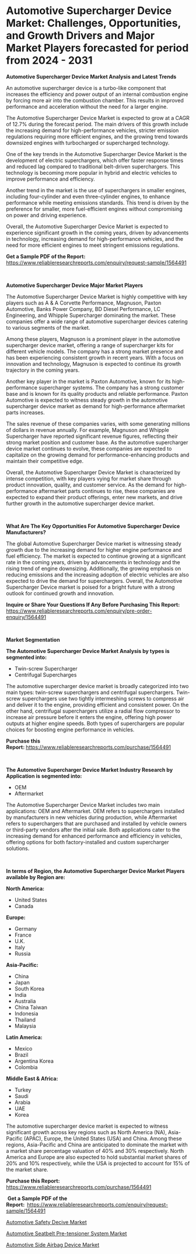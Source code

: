 <p><h1>Automotive Supercharger Device Market: Challenges, Opportunities, and Growth Drivers and Major Market Players forecasted for period from 2024 - 2031</h1></p><p><strong>Automotive Supercharger Device Market Analysis and Latest Trends</strong></p>
<p><p>An automotive supercharger device is a turbo-like component that increases the efficiency and power output of an internal combustion engine by forcing more air into the combustion chamber. This results in improved performance and acceleration without the need for a larger engine. </p><p>The Automotive Supercharger Device Market is expected to grow at a CAGR of 12.7% during the forecast period. The main drivers of this growth include the increasing demand for high-performance vehicles, stricter emission regulations requiring more efficient engines, and the growing trend towards downsized engines with turbocharged or supercharged technology.</p><p>One of the key trends in the Automotive Supercharger Device Market is the development of electric superchargers, which offer faster response times and reduced lag compared to traditional belt-driven superchargers. This technology is becoming more popular in hybrid and electric vehicles to improve performance and efficiency.</p><p>Another trend in the market is the use of superchargers in smaller engines, including four-cylinder and even three-cylinder engines, to enhance performance while meeting emissions standards. This trend is driven by the preference for smaller, more fuel-efficient engines without compromising on power and driving experience.</p><p>Overall, the Automotive Supercharger Device Market is expected to experience significant growth in the coming years, driven by advancements in technology, increasing demand for high-performance vehicles, and the need for more efficient engines to meet stringent emissions regulations.</p></p>
<p><strong>Get a Sample PDF of the Report:&nbsp;</strong> <a href="https://www.reliableresearchreports.com/enquiry/request-sample/1564491">https://www.reliableresearchreports.com/enquiry/request-sample/1564491</a></p>
<p>&nbsp;</p>
<p><strong>Automotive Supercharger Device Major Market Players</strong></p>
<p><p>The Automotive Supercharger Device Market is highly competitive with key players such as A & A Corvette Performance, Magnuson, Paxton Automotive, Banks Power Company, BD Diesel Performance, LC Engineering, and Whipple Supercharger dominating the market. These companies offer a wide range of automotive supercharger devices catering to various segments of the market.</p><p>Among these players, Magnuson is a prominent player in the automotive supercharger device market, offering a range of supercharger kits for different vehicle models. The company has a strong market presence and has been experiencing consistent growth in recent years. With a focus on innovation and technology, Magnuson is expected to continue its growth trajectory in the coming years.</p><p>Another key player in the market is Paxton Automotive, known for its high-performance supercharger systems. The company has a strong customer base and is known for its quality products and reliable performance. Paxton Automotive is expected to witness steady growth in the automotive supercharger device market as demand for high-performance aftermarket parts increases.</p><p>The sales revenue of these companies varies, with some generating millions of dollars in revenue annually. For example, Magnuson and Whipple Supercharger have reported significant revenue figures, reflecting their strong market position and customer base. As the automotive supercharger device market continues to evolve, these companies are expected to capitalize on the growing demand for performance-enhancing products and maintain their competitive edge.</p><p>Overall, the Automotive Supercharger Device Market is characterized by intense competition, with key players vying for market share through product innovation, quality, and customer service. As the demand for high-performance aftermarket parts continues to rise, these companies are expected to expand their product offerings, enter new markets, and drive further growth in the automotive supercharger device market.</p></p>
<p>&nbsp;</p>
<p><strong>What Are The Key Opportunities For Automotive Supercharger Device Manufacturers?</strong></p>
<p><p>The global Automotive Supercharger Device market is witnessing steady growth due to the increasing demand for higher engine performance and fuel efficiency. The market is expected to continue growing at a significant rate in the coming years, driven by advancements in technology and the rising trend of engine downsizing. Additionally, the growing emphasis on reducing emissions and the increasing adoption of electric vehicles are also expected to drive the demand for superchargers. Overall, the Automotive Supercharger Device market is poised for a bright future with a strong outlook for continued growth and innovation.</p></p>
<p><strong>Inquire or Share Your Questions If Any Before Purchasing This Report:</strong> <a href="https://www.reliableresearchreports.com/enquiry/pre-order-enquiry/1564491">https://www.reliableresearchreports.com/enquiry/pre-order-enquiry/1564491</a></p>
<p>&nbsp;</p>
<p><strong>Market Segmentation</strong></p>
<p><strong>The Automotive Supercharger Device Market Analysis by types is segmented into:</strong></p>
<p><ul><li>Twin-screw Supercharger</li><li>Centrifugal Supercharges</li></ul></p>
<p><p>The automotive supercharger device market is broadly categorized into two main types: twin-screw superchargers and centrifugal superchargers. Twin-screw superchargers use two tightly intermeshing screws to compress air and deliver it to the engine, providing efficient and consistent power. On the other hand, centrifugal superchargers utilize a radial flow compressor to increase air pressure before it enters the engine, offering high power outputs at higher engine speeds. Both types of superchargers are popular choices for boosting engine performance in vehicles.</p></p>
<p><strong>Purchase this Report:&nbsp;</strong><a href="https://www.reliableresearchreports.com/purchase/1564491">https://www.reliableresearchreports.com/purchase/1564491</a></p>
<p>&nbsp;</p>
<p><strong>The Automotive Supercharger Device Market Industry Research by Application is segmented into:</strong></p>
<p><ul><li>OEM</li><li>Aftermarket</li></ul></p>
<p><p>The Automotive Supercharger Device Market includes two main applications: OEM and Aftermarket. OEM refers to superchargers installed by manufacturers in new vehicles during production, while Aftermarket refers to superchargers that are purchased and installed by vehicle owners or third-party vendors after the initial sale. Both applications cater to the increasing demand for enhanced performance and efficiency in vehicles, offering options for both factory-installed and custom supercharger solutions.</p></p>
<p>&nbsp;</p>
<p><strong>In terms of Region, the Automotive Supercharger Device Market Players available by Region are:</strong></p>
<p>
    <p> <strong> North America: </strong>
        <ul>
            <li>United States</li>
            <li>Canada</li>
        </ul>
        </p> 
    <p> <strong> Europe: </strong>
        <ul>
            <li>Germany</li>
            <li>France</li>
            <li>U.K.</li>
            <li>Italy</li>
            <li>Russia</li>
        </ul>
        </p> 
    <p> <strong> Asia-Pacific: </strong>
        <ul>
            <li>China</li>
            <li>Japan</li>
            <li>South Korea</li>
            <li>India</li>
            <li>Australia</li>
            <li>China Taiwan</li>
            <li>Indonesia</li>
            <li>Thailand</li>
            <li>Malaysia</li>
        </ul>
        </p> 
    <p> <strong> Latin America: </strong>
        <ul>
            <li>Mexico</li>
            <li>Brazil</li>
            <li>Argentina Korea</li>
            <li>Colombia</li>
        </ul>
        </p> 
    <p> <strong> Middle East & Africa: </strong>
        <ul>
            <li>Turkey</li>
            <li>Saudi</li>
            <li>Arabia</li>
            <li>UAE</li>
            <li>Korea</li>
        </ul>
    </p>
    </p>
<p><p>The automotive supercharger device market is expected to witness significant growth across key regions such as North America (NA), Asia-Pacific (APAC), Europe, the United States (USA) and China. Among these regions, Asia-Pacific and China are anticipated to dominate the market with a market share percentage valuation of 40% and 30% respectively. North America and Europe are also expected to hold substantial market shares of 20% and 10% respectively, while the USA is projected to account for 15% of the market share.</p></p>
<p><strong>Purchase this Report: </strong><a href="https://www.reliableresearchreports.com/purchase/1564491">https://www.reliableresearchreports.com/purchase/1564491</a></p>
<p>&nbsp;<strong>Get a Sample PDF of the Report:&nbsp;&nbsp;</strong><a href="https://www.reliableresearchreports.com/enquiry/request-sample/1564491">https://www.reliableresearchreports.com/enquiry/request-sample/1564491</a></p>
<p><strong></strong></p>
<p><p><a href="https://github.com/mauripalmi/Market-Research-Report-List-2/blob/main/automotive-safety-decive-market.md">Automotive Safety Decive Market</a></p><p><a href="https://github.com/nicoletavirag/Market-Research-Report-List-2/blob/main/automotive-seatbelt-pre-tensioner-system-market.md">Automotive Seatbelt Pre-tensioner System Market</a></p><p><a href="https://github.com/redneck06/Market-Research-Report-List-2/blob/main/automotive-side-airbag-device-market.md">Automotive Side Airbag Device Market</a></p></p>